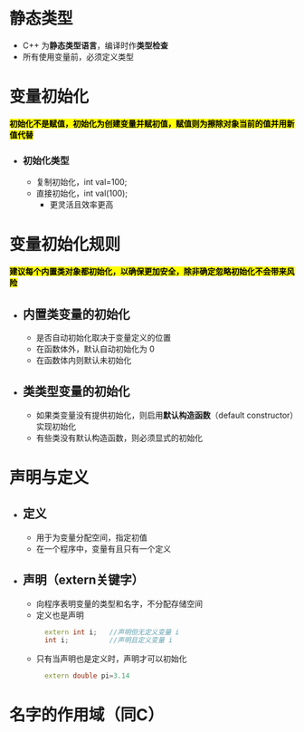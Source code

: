 # 静态类型
- C++ 为**静态类型语言**，编译时作**类型检查**
- 所有使用变量前，必须定义类型
# 变量初始化
**<mark>初始化不是赋值，初始化为创建变量并赋初值，赋值则为擦除对象当前的值并用新值代替</mark>**
- ### 初始化类型
  - 复制初始化，int val=100;
  - 直接初始化，int val(100);
    - 更灵活且效率更高
# 变量初始化规则
**<mark>建议每个内置类对象都初始化，以确保更加安全，除非确定忽略初始化不会带来风险</mark>**
- ## 内置类变量的初始化
  - 是否自动初始化取决于变量定义的位置
  - 在函数体外，默认自动初始化为 0 
  - 在函数体内则默认未初始化
- ## 类类型变量的初始化
  - 如果类变量没有提供初始化，则启用**默认构造函数**（default constructor）实现初始化
  - 有些类没有默认构造函数，则必须显式的初始化
# 声明与定义
- ## 定义
  - 用于为变量分配空间，指定初值
  - 在一个程序中，变量有且只有一个定义
- ## 声明（extern关键字）
  - 向程序表明变量的类型和名字，不分配存储空间
  - 定义也是声明
    ```c++
      extern int i;   //声明但无定义变量 i
      int i;          //声明且定义变量 i
    ```
  - 只有当声明也是定义时，声明才可以初始化
    ```c++
      extern double pi=3.14
    ```
# 名字的作用域（同C）
